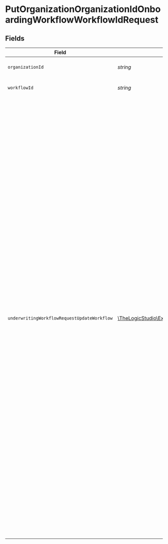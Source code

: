 # PutOrganizationOrganizationIdOnboardingWorkflowWorkflowIdRequest


## Fields

| Field                                                                                                                                                                                                                                                                                                                                                                                                                                                                                                                                                                                                                                                                                                                                                                                                                                                                                                                                                                                                                   | Type                                                                                                                                                                                                                                                                                                                                                                                                                                                                                                                                                                                                                                                                                                                                                                                                                                                                                                                                                                                                                    | Required                                                                                                                                                                                                                                                                                                                                                                                                                                                                                                                                                                                                                                                                                                                                                                                                                                                                                                                                                                                                                | Description                                                                                                                                                                                                                                                                                                                                                                                                                                                                                                                                                                                                                                                                                                                                                                                                                                                                                                                                                                                                             | Example                                                                                                                                                                                                                                                                                                                                                                                                                                                                                                                                                                                                                                                                                                                                                                                                                                                                                                                                                                                                                 |
| ----------------------------------------------------------------------------------------------------------------------------------------------------------------------------------------------------------------------------------------------------------------------------------------------------------------------------------------------------------------------------------------------------------------------------------------------------------------------------------------------------------------------------------------------------------------------------------------------------------------------------------------------------------------------------------------------------------------------------------------------------------------------------------------------------------------------------------------------------------------------------------------------------------------------------------------------------------------------------------------------------------------------- | ----------------------------------------------------------------------------------------------------------------------------------------------------------------------------------------------------------------------------------------------------------------------------------------------------------------------------------------------------------------------------------------------------------------------------------------------------------------------------------------------------------------------------------------------------------------------------------------------------------------------------------------------------------------------------------------------------------------------------------------------------------------------------------------------------------------------------------------------------------------------------------------------------------------------------------------------------------------------------------------------------------------------- | ----------------------------------------------------------------------------------------------------------------------------------------------------------------------------------------------------------------------------------------------------------------------------------------------------------------------------------------------------------------------------------------------------------------------------------------------------------------------------------------------------------------------------------------------------------------------------------------------------------------------------------------------------------------------------------------------------------------------------------------------------------------------------------------------------------------------------------------------------------------------------------------------------------------------------------------------------------------------------------------------------------------------- | ----------------------------------------------------------------------------------------------------------------------------------------------------------------------------------------------------------------------------------------------------------------------------------------------------------------------------------------------------------------------------------------------------------------------------------------------------------------------------------------------------------------------------------------------------------------------------------------------------------------------------------------------------------------------------------------------------------------------------------------------------------------------------------------------------------------------------------------------------------------------------------------------------------------------------------------------------------------------------------------------------------------------- | ----------------------------------------------------------------------------------------------------------------------------------------------------------------------------------------------------------------------------------------------------------------------------------------------------------------------------------------------------------------------------------------------------------------------------------------------------------------------------------------------------------------------------------------------------------------------------------------------------------------------------------------------------------------------------------------------------------------------------------------------------------------------------------------------------------------------------------------------------------------------------------------------------------------------------------------------------------------------------------------------------------------------- |
| `organizationId`                                                                                                                                                                                                                                                                                                                                                                                                                                                                                                                                                                                                                                                                                                                                                                                                                                                                                                                                                                                                        | *string*                                                                                                                                                                                                                                                                                                                                                                                                                                                                                                                                                                                                                                                                                                                                                                                                                                                                                                                                                                                                                | :heavy_check_mark:                                                                                                                                                                                                                                                                                                                                                                                                                                                                                                                                                                                                                                                                                                                                                                                                                                                                                                                                                                                                      | The Organization identifier.                                                                                                                                                                                                                                                                                                                                                                                                                                                                                                                                                                                                                                                                                                                                                                                                                                                                                                                                                                                            |                                                                                                                                                                                                                                                                                                                                                                                                                                                                                                                                                                                                                                                                                                                                                                                                                                                                                                                                                                                                                         |
| `workflowId`                                                                                                                                                                                                                                                                                                                                                                                                                                                                                                                                                                                                                                                                                                                                                                                                                                                                                                                                                                                                            | *string*                                                                                                                                                                                                                                                                                                                                                                                                                                                                                                                                                                                                                                                                                                                                                                                                                                                                                                                                                                                                                | :heavy_check_mark:                                                                                                                                                                                                                                                                                                                                                                                                                                                                                                                                                                                                                                                                                                                                                                                                                                                                                                                                                                                                      | The Workflow identifier.                                                                                                                                                                                                                                                                                                                                                                                                                                                                                                                                                                                                                                                                                                                                                                                                                                                                                                                                                                                                |                                                                                                                                                                                                                                                                                                                                                                                                                                                                                                                                                                                                                                                                                                                                                                                                                                                                                                                                                                                                                         |
| `underwritingWorkflowRequestUpdateWorkflow`                                                                                                                                                                                                                                                                                                                                                                                                                                                                                                                                                                                                                                                                                                                                                                                                                                                                                                                                                                             | [\TheLogicStudio\ExactPayments\Models\Shared\UnderwritingWorkflowRequestUpdateWorkflow](../../Models/Shared/UnderwritingWorkflowRequestUpdateWorkflow.md)                                                                                                                                                                                                                                                                                                                                                                                                                                                                                                                                                                                                                                                                                                                                                                                                                                                               | :heavy_check_mark:                                                                                                                                                                                                                                                                                                                                                                                                                                                                                                                                                                                                                                                                                                                                                                                                                                                                                                                                                                                                      | N/A                                                                                                                                                                                                                                                                                                                                                                                                                                                                                                                                                                                                                                                                                                                                                                                                                                                                                                                                                                                                                     | {<br/>"name": "Main Workflow",<br/>"entryRule": "Know Your Customer Check",<br/>"rules": [<br/>{<br/>"name": "Know Your Customer Check",<br/>"type": "Trulioo KYC",<br/>"options": {},<br/>"onPass": "KYB Check",<br/>"onFail": "reject"<br/>},<br/>{<br/>"name": "KYB Check",<br/>"type": "Trulioo KYB",<br/>"options": {},<br/>"onPass": "OFAC Check",<br/>"onFail": "reject"<br/>},<br/>{<br/>"name": "OFAC Check",<br/>"type": "OFAC",<br/>"options": {<br/>"min": 70,<br/>"max": 80<br/>},<br/>"onPass": "Master Card Match",<br/>"onFail": "reject"<br/>},<br/>{<br/>"name": "Master Card Match",<br/>"type": "Mastercard Match",<br/>"options": {<br/>"merchant": {<br/>"Name": [<br/>"M02",<br/>"M01",<br/>"M00"<br/>],<br/>"DoingBusinessAsName": [<br/>"M01"<br/>]<br/>}<br/>},<br/>"onPass": "Custom Check",<br/>"onFail": "review"<br/>},<br/>{<br/>"name": "Custom Check",<br/>"type": "Business Information",<br/>"options": [<br/>{<br/>"field": "merchant.address.city",<br/>"operator": "contains",<br/>"value1": "Antartica",<br/>"value2": ""<br/>},<br/>{<br/>"field": "merchant.anticipatedTransAmounts.maxTicketSize",<br/>"operator": "gt",<br/>"value1": 500,<br/>"value2": 0<br/>}<br/>],<br/>"onPass": "accept",<br/>"onFail": "review"<br/>}<br/>],<br/>"metadata": {}<br/>} |